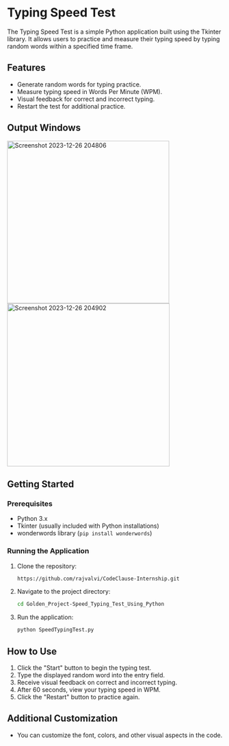 # Typing Speed Test

The Typing Speed Test is a simple Python application built using the Tkinter library. It allows users to practice and measure their typing speed by typing random words within a specified time frame.

## Features

- Generate random words for typing practice.
- Measure typing speed in Words Per Minute (WPM).
- Visual feedback for correct and incorrect typing.
- Restart the test for additional practice.

## Output Windows  
<img width="379" alt="Screenshot 2023-12-26 204806" src="https://github.com/rajvalvi/CodeClause-Internship/assets/50544145/229d2ec6-b069-4da9-b2f7-49bfba5b9d5a">  

<img width="380" alt="Screenshot 2023-12-26 204902" src="https://github.com/rajvalvi/CodeClause-Internship/assets/50544145/f72f3092-9164-43a1-865d-81456ad03f3d">





## Getting Started

### Prerequisites

- Python 3.x
- Tkinter (usually included with Python installations)
- wonderwords library (`pip install wonderwords`)

### Running the Application

1. Clone the repository:

    ```bash
    https://github.com/rajvalvi/CodeClause-Internship.git
    ```

2. Navigate to the project directory:

    ```bash
    cd Golden_Project-Speed_Typing_Test_Using_Python
    ```

3. Run the application:

    ```bash
    python SpeedTypingTest.py
    ```

## How to Use

1. Click the "Start" button to begin the typing test.
2. Type the displayed random word into the entry field.
3. Receive visual feedback on correct and incorrect typing.
4. After 60 seconds, view your typing speed in WPM.
5. Click the "Restart" button to practice again.

## Additional Customization

- You can customize the font, colors, and other visual aspects in the code.
